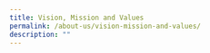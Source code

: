 ```yaml
---
title: Vision, Mission and Values
permalink: /about-us/vision-mission-and-values/
description: ""
---
```

